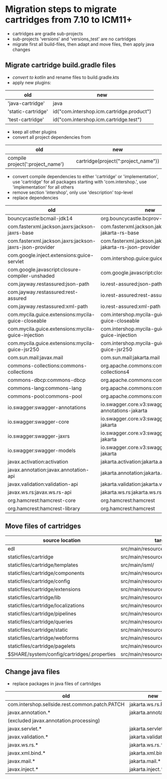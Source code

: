 # Migration steps to migrate cartridges from 7.10 to ICM11+
* cartridges are gradle sub-projects
* sub-projects 'versions' and 'versions_test' are no cartridges
* migrate first all build-files, then adapt and move files, then apply java changes

## Migrate cartridge build.gradle files

* *convert to kotlin* and rename files to build.gradle.kts
* apply new plugins:

|old|new|
|---|---|
|'java-cartridge'|java|
|'static-cartridge'|id("com.intershop.icm.cartridge.product")|
|'test-cartridge'|id("com.intershop.icm.cartridge.test")|

* keep all other plugins
* convert all project dependencies from

|old|new|
|---|---|
|compile project(':project_name')|cartridge(project(":project_name"))|

* convert compile dependencies to either 'cartridge' or 'implementation', use 'cartridge' for all packages starting with 'com.intershop.', use 'implementation' for all others
* remove section 'intershop', only use 'description' top-level
* replace dependencies

|old|new|
|---|---|
|bouncycastle:bcmail-jdk14|org.bouncycastle.bcprov-jdk15on|
|com.fasterxml.jackson.jaxrs:jackson-jaxrs-base|com.fasterxml.jackson.jakarta.rs:jackson-jakarta-rs-base|
|com.fasterxml.jackson.jaxrs:jackson-jaxrs-json-provider|com.fasterxml.jackson.jakarta.rs:jackson-jakarta-rs-json-provider|
|com.google.inject.extensions:guice-servlet|com.intershop.guice:guice-servlet|
|com.google.javascript:closure-compiler-unshaded|com.google.javascript:closure-compiler|
|com.jayway.restassured:json-path|io.rest-assured:json-path|
|com.jayway.restassured:rest-assured|io.rest-assured:rest-assured|
|com.jayway.restassured:xml-path|io.rest-assured:xml-path|
|com.mycila.guice.extensions:mycila-guice-closeable|com.intershop.mycila-guice:mycila-guice-closeable|
|com.mycila.guice.extensions:mycila-guice-injection|com.intershop.mycila-guice:mycila-guice-injection|
|com.mycila.guice.extensions:mycila-guice-jsr250|com.intershop.mycila-guice:mycila-guice-jsr250|
|com.sun.mail:javax.mail|com.sun.mail:jakarta.mail|
|commons-collections:commons-collections|org.apache.commons:commons-collections4|
|commons-dbcp:commons-dbcp|org.apache.commons:commons-dbcp2|
|commons-lang:commons-lang|org.apache.commons:commons-lang3|
|commons-pool:commons-pool|org.apache.commons:commons-pool2|
|io.swagger:swagger-annotations|io.swagger.core.v3:swagger-annotations-jakarta|
|io.swagger:swagger-core|io.swagger.core.v3:swagger-core-jakarta|
|io.swagger:swagger-jaxrs|io.swagger.core.v3:swagger-jaxrs2-jakarta|
|io.swagger:swagger-models|io.swagger.core.v3:swagger-models-jakarta|
|javax.activation:activation|jakarta.activation:jakarta.activation-api|
|javax.annotation:javax.annotation-api|jakarta.annotation:jakarta.annotation-api|
|javax.validation:validation-api|jakarta.validation:jakarta.validation-api|
|javax.ws.rs:javax.ws.rs-api|jakarta.ws.rs:jakarta.ws.rs-api|
|org.hamcrest:hamcrest-core|org.hamcrest:hamcrest|
|org.hamcrest:hamcrest-library|org.hamcrest:hamcrest|

## Move files of cartridges

|source location|target location|
|---------------|---------------|
|edl|src/main/resources/resources/<cartridge>/edl|
|staticfiles/cartridge|src/main/resources/resources/<cartridge>|
|staticfiles/cartridge/templates|src/main/isml/<cartridge>|
|staticfiles/cartridge/components|src/main/resources/resources/<cartridge>/components|
|staticfiles/cartridge/config|src/main/resources/resources/<cartridge>/config|
|staticfiles/cartridge/extensions|src/main/resources/resources/<cartridge>/extensions|
|staticfiles/cartridge/lib|src/main/resources|
|staticfiles/cartridge/localizations|src/main/resources/resources/<cartridge>/localizations|
|staticfiles/cartridge/pipelines|src/main/resources/resources/<cartridge>/pipelines|
|staticfiles/cartridge/queries|src/main/resources/resources/<cartridge>/queries|
|staticfiles/cartridge/static|src/main/resources/resources/<cartridge>/static|
|staticfiles/cartridge/webforms|src/main/resources/resources/<cartridge>/webforms|
|staticfiles/cartridge/pagelets|src/main/resources/resources/<cartridge>/pagelets|
|$SHARE/system/config/cartridges/<cartridge>.properties|src/main/resources/cartridges/<cartridge>.properties|

## Change java files

* replace packages in java files of cartridges

|old|new|
|---|---|
|com.intershop.sellside.rest.common.patch.PATCH|jakarta.ws.rs.PATCH|
|javax.annotation.*|jakarta.annotation.*|
|(excluded javax.annotation.processing)||
|javax.servlet.*|jakarta.servlet.*|
|javax.validation.*|jakarta.validation.*|
|javax.ws.rs.*|jakarta.ws.rs.*|
|javax.xml.bind.*|jakarta.xml.bind.*|
|javax.mail.*|jakarta.mail.*|
|javax.inject.*|jakarta.inject.*|
